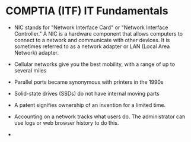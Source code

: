 # COMPTIA (ITF) IT Fundamentals

- NIC stands for "Network Interface Card" or "Network Interface Controller." A NIC is a hardware component that allows computers to connect to a network and communicate with other devices. It is sometimes referred to as a network adapter or LAN (Local Area Network) adapter.

- Cellular networks give you the best mobility, with a range of up to several miles

- Parallel ports became synonymous with printers in the 1990s

- Solid-state drives (SSDs) do not have internal moving parts

- A patent signifies ownership of an invention for a limited time.

- Accounting on a network tracks what users do. The administrator can use logs or web browser history to do this.

- 